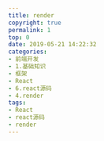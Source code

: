 ```yaml
---
title: render
copyright: true
permalink: 1
top: 0
date: 2019-05-21 14:22:32
categories:
- 前端开发
- 1.基础知识
- 框架
- React
- 6.react源码
- 4.render
tags:
- React
- react源码
- render
---
```

